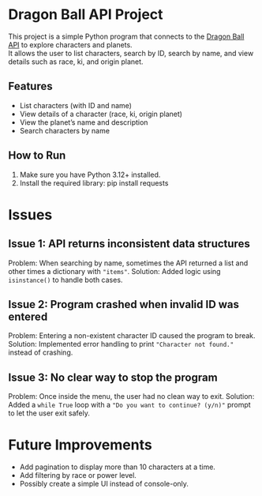 # Dragon Ball API Project

This project is a simple Python program that connects to the [Dragon Ball API](https://dragonball-api.com/) to explore characters and planets.  
It allows the user to list characters, search by ID, search by name, and view details such as race, ki, and origin planet.

## Features 
- List characters (with ID and name)
- View details of a character (race, ki, origin planet)
- View the planet’s name and description
- Search characters by name

## How to Run 
1. Make sure you have Python 3.12+ installed.
2. Install the required library:
pip install requests

# Issues 
## Issue 1: API returns inconsistent data structures 
Problem: When searching by name, sometimes the API returned a list and other times a dictionary with `"items"`. 
Solution: Added logic using `isinstance()` to handle both cases. 

## Issue 2: Program crashed when invalid ID was entered 
Problem: Entering a non-existent character ID caused the program to break. 
Solution: Implemented error handling to print `"Character not found."` instead of crashing. 

## Issue 3: No clear way to stop the program 
Problem: Once inside the menu, the user had no clean way to exit. 
Solution: Added a `while True` loop with a `"Do you want to continue? (y/n)"` prompt to let the user exit safely.

# Future Improvements 
- Add pagination to display more than 10 characters at a time.
- Add filtering by race or power level.
- Possibly create a simple UI instead of console-only. 
